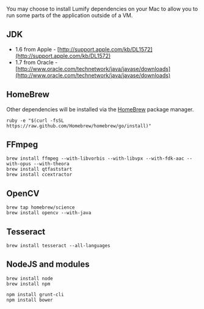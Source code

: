 You may choose to install Lumify dependencies on your Mac to allow you to run some parts of the application outside of a VM.


## JDK

- 1.6 from Apple - [http://support.apple.com/kb/DL1572](http://support.apple.com/kb/DL1572)
- 1.7 from Oracle - [http://www.oracle.com/technetwork/java/javase/downloads](http://www.oracle.com/technetwork/java/javase/downloads)


## HomeBrew

Other dependencies will be installed via the [HomeBrew](http://brew.sh) package manager.

    ruby -e "$(curl -fsSL https://raw.github.com/Homebrew/homebrew/go/install)"


## FFmpeg

    brew install ffmpeg --with-libvorbis --with-libvpx --with-fdk-aac --with-opus --with-theora
    brew install qtfaststart
    brew install ccextractor


## OpenCV

    brew tap homebrew/science
    brew install opencv --with-java


## Tesseract

    brew install tesseract --all-languages


## NodeJS and modules

    brew install node
    brew install npm

    npm install grunt-cli
    npm install bower
